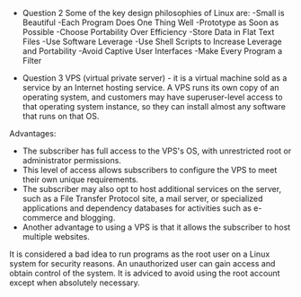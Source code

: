 - Question 2
Some of the key design philosophies of Linux are:
-Small is Beautiful
-Each Program Does One Thing Well
-Prototype as Soon as Possible
-Choose Portability Over Efficiency
-Store Data in Flat Text Files
-Use Software Leverage
-Use Shell Scripts to Increase Leverage and Portability
-Avoid Captive User Interfaces
-Make Every Program a Filter

- Question 3 
VPS (virtual private server) - it is a virtual machine sold as a service by an Internet hosting service. A VPS runs its own copy of an operating system, and customers may have superuser-level access to that operating system instance, so they can install almost any software that runs on that OS.

Advantages: 
- The subscriber has full access to the VPS's OS, with unrestricted root or administrator permissions.
- This level of access allows subscribers to configure the VPS to meet their own unique requirements.
- The subscriber may also opt to host additional services on the server, such as a File Transfer Protocol site, a mail server, or specialized applications and dependency databases for activities such as e-commerce and blogging.
- Another advantage to using a VPS is that it allows the subscriber to host multiple websites.

It is considered a bad idea to run programs as the root user on a Linux system for security reasons. An unauthorized user can gain access and obtain control of the system. It is adviced to avoid using the root account except when absolutely necessary.